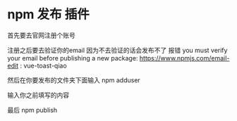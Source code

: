 # npm 发布 插件

首先要去官网注册个账号

注册之后要去验证你的email 因为不去验证的话会发布不了 报错 you must verify your email before publishing a new package: 
https://www.npmjs.com/email-edit : vue-toast-qiao


然后在你要发布的文件夹下面输入 npm adduser

输入你之前填写的内容

最后 npm publish
